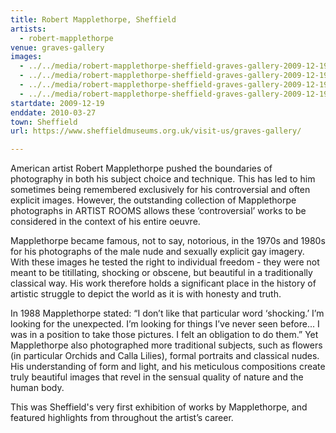 ```yaml
---
title: Robert Mapplethorpe, Sheffield
artists:
  - robert-mapplethorpe
venue: graves-gallery
images:
  - ../../media/robert-mapplethorpe-sheffield-graves-gallery-2009-12-19-0.webp
  - ../../media/robert-mapplethorpe-sheffield-graves-gallery-2009-12-19-1.webp
  - ../../media/robert-mapplethorpe-sheffield-graves-gallery-2009-12-19-2.webp
  - ../../media/robert-mapplethorpe-sheffield-graves-gallery-2009-12-19-3.webp
startdate: 2009-12-19
enddate: 2010-03-27
town: Sheffield
url: https://www.sheffieldmuseums.org.uk/visit-us/graves-gallery/

---
```


American artist Robert Mapplethorpe pushed the boundaries of photography in both his subject choice and technique. This has led to him sometimes being remembered exclusively for his controversial and often explicit images. However, the outstanding collection of Mapplethorpe photographs in ARTIST ROOMS allows these ‘controversial’ works to be considered in the context of his entire oeuvre.

Mapplethorpe became famous, not to say, notorious, in the 1970s and 1980s for his photographs of the male nude and sexually explicit gay imagery. With these images he tested the right to individual freedom - they were not meant to be titillating, shocking or obscene, but beautiful in a traditionally classical way. His work therefore holds a significant place in the history of artistic struggle to depict the world as it is with honesty and truth.

In 1988 Mapplethorpe stated: “I don’t like that particular word ‘shocking.’ I’m looking for the unexpected. I’m looking for things I’ve never seen before... I was in a position to take those pictures. I felt an obligation to do them.” Yet Mapplethorpe also photographed more traditional subjects, such as flowers (in particular Orchids and Calla Lilies), formal portraits and classical nudes. His understanding of form and light, and his meticulous compositions create truly beautiful images that revel in the sensual quality of nature and the human body.

This was Sheffield's very first exhibition of works by Mapplethorpe, and featured highlights from throughout the artist’s career.